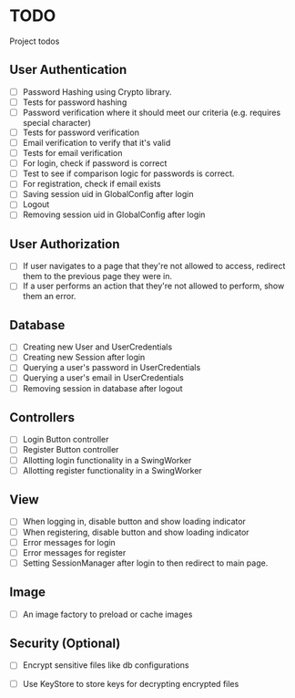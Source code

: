 # TODO

Project todos

## User Authentication 
 - [ ] Password Hashing using Crypto library.
 - [ ] Tests for password hashing
 - [ ] Password verification where it should meet our criteria (e.g. requires special character)
 - [ ] Tests for password verification
 - [ ] Email verification to verify that it's valid
 - [ ] Tests for email verification
 - [ ] For login, check if password is correct
 - [ ] Test to see if comparison logic for passwords is correct.
 - [ ] For registration, check if email exists
 - [ ] Saving session uid in GlobalConfig after login
 - [ ] Logout
 - [ ] Removing session uid in GlobalConfig after login
 
## User Authorization
 - [ ] If user navigates to a page that they're not allowed to access, redirect them to the previous page they were in.
 - [ ] If a user performs an action that they're not allowed to perform, show them an error.

## Database
 - [ ] Creating new User and UserCredentials
 - [ ] Creating new Session after login
 - [ ] Querying a user's password in UserCredentials
 - [ ] Querying a user's email in UserCredentials
 - [ ] Removing session in database after logout

## Controllers
 - [ ] Login Button controller
 - [ ] Register Button controller
 - [ ] Allotting login functionality in a SwingWorker
 - [ ] Allotting register functionality in a SwingWorker
 
## View
 - [ ] When logging in, disable button and show loading indicator
 - [ ] When registering, disable button and show loading indicator
 - [ ] Error messages for login
 - [ ] Error messages for register
 - [ ] Setting SessionManager after login to then redirect to main page.
 
## Image
 - [ ] An image factory to preload or cache images
 
## Security (Optional)
 - [ ] Encrypt sensitive files like db configurations
 - [ ] Use KeyStore to store keys for decrypting encrypted files
 